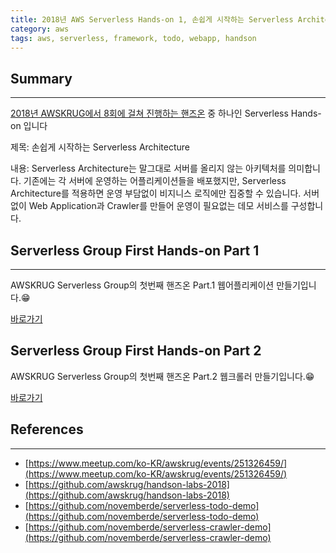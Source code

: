 ```yaml
---
title: 2018년 AWS Serverless Hands-on 1, 손쉽게 시작하는 Serverless Architecture
category: aws
tags: aws, serverless, framework, todo, webapp, handson
---
```

## Summary
---
[2018년 AWSKRUG에서 8회에 걸쳐 진행하는 핸즈온](https://github.com/awskrug/handson-labs-2018) 중 하나인 Serverless Hands-on 입니다

제목: 손쉽게 시작하는 Serverless Architecture

내용: Serverless Architecture는 말그대로 서버를 올리지 않는 아키텍처를 의미합니다. 기존에는 각 서버에 운영하는 어플리케이션들을 배포했지만, Serverless Architecture를 적용하면 운영 부담없이 비지니스 로직에만 집중할 수 있습니다. 서버없이 Web Application과 Crawler를 만들어 운영이 필요없는 데모 서비스를 구성합니다.


## Serverless Group First Hands-on Part 1
---

AWSKRUG Serverless Group의 첫번째 핸즈온 Part.1 웹어플리케이션 만들기입니다.😁

[바로가기](https://github.com/novemberde/serverless-todo-demo)


## Serverless Group First Hands-on Part 2

AWSKRUG Serverless Group의 첫번째 핸즈온 Part.2 웹크롤러 만들기입니다.😁

[바로가기](https://github.com/novemberde/serverless-crawler-demo)

## References
---

- [https://www.meetup.com/ko-KR/awskrug/events/251326459/](https://www.meetup.com/ko-KR/awskrug/events/251326459/)
- [https://github.com/awskrug/handson-labs-2018](https://github.com/awskrug/handson-labs-2018)
- [https://github.com/novemberde/serverless-todo-demo](https://github.com/novemberde/serverless-todo-demo)
- [https://github.com/novemberde/serverless-crawler-demo](https://github.com/novemberde/serverless-crawler-demo)
